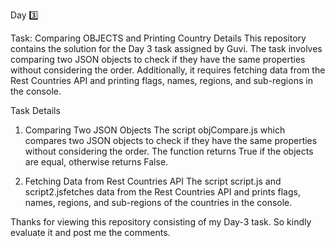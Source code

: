 Day 3️⃣

Task: Comparing OBJECTS and Printing Country Details
This repository contains the solution for the Day 3 task assigned by Guvi. The task involves comparing two JSON objects to check if they have the same properties without considering the order. Additionally, it requires fetching data from the Rest Countries API and printing flags, names, regions, and sub-regions in the console.

Task Details
1. Comparing Two JSON Objects
The script objCompare.js which compares two JSON objects to check if they have the same properties without considering the order. The function returns True if the objects are equal, otherwise returns False.

2. Fetching Data from Rest Countries API
The script script.js and script2.jsfetches data from the Rest Countries API and prints flags, names, regions, and sub-regions of the countries in the console.

Thanks for viewing this repository consisting of my Day-3 task. So kindly evaluate it and post me the comments.
